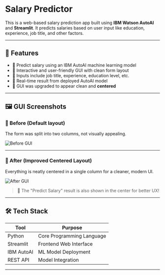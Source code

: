 # Salary Predictor

This is a web-based salary prediction app built using **IBM Watson AutoAI** and **Streamlit**. It predicts salaries based on user input like education, experience, job title, and other factors.

---

## 🚀 Features

- 🔮 Predict salary using an IBM AutoAI machine learning model
- 🎯 Interactive and user-friendly GUI with clean form layout
- 🧠 Inputs include job title, experience, education level, etc.
- 💬 Real-time result from deployed AutoAI model
- 🎨 GUI was upgraded to appear clean and **centered**

---

## 🖼️ GUI Screenshots

### 🔻 Before (Default layout)
The form was split into two columns, not visually appealing.

![Before GUI](https://i.imgur.com/IezKdWb.png)

---

### 🔼 After (Improved Centered Layout)
Everything is neatly centered in a single column for a cleaner, modern UI.

![After GUI](https://i.imgur.com/z8CRyoY.png)

> 🎨 The "Predict Salary" result is also shown in the center for better UX!

---

## 🛠️ Tech Stack

| Tool       | Purpose                    |
|------------|-----------------------------|
| Python     | Core Programming Language   |
| Streamlit  | Frontend Web Interface      |
| IBM AutoAI | ML Model Deployment         |
| REST API   | Model Integration           |

---

